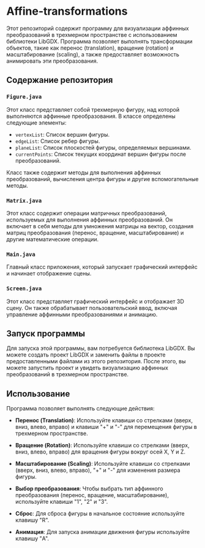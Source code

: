 # Affine-transformations

Этот репозиторий содержит программу для визуализации аффинных преобразований в трехмерном пространстве с использованием библиотеки LibGDX. Программа позволяет выполнять трансформации объектов, такие как перенос (translation), вращение (rotation) и масштабирование (scaling), а также предоставляет возможность анимировать эти преобразования.

## Содержание репозитория

### `Figure.java`

Этот класс представляет собой трехмерную фигуру, над которой выполняются аффинные преобразования. В классе определены следующие элементы:

- `vertexList`: Список вершин фигуры.
- `edgeList`: Список ребер фигуры.
- `planeList`: Список плоскостей фигуры, определяемых вершинами.
- `currentPoints`: Список текущих координат вершин фигуры после преобразований.

Класс также содержит методы для выполнения аффинных преобразований, вычисления центра фигуры и другие вспомогательные методы.

### `Matrix.java`

Этот класс содержит операции матричных преобразований, используемых для выполнения аффинных преобразований. Он включает в себя методы для умножения матрицы на вектор, создания матриц преобразования (перенос, вращение, масштабирование) и другие математические операции.

### `Main.java`

Главный класс приложения, который запускает графический интерфейс и начинает отображение сцены.

### `Screen.java`

Этот класс представляет графический интерфейс и отображает 3D сцену. Он также обрабатывает пользовательский ввод, включая управление аффинными преобразованиями и анимацию.

## Запуск программы

Для запуска этой программы, вам потребуется библиотека LibGDX. Вы можете создать проект LibGDX и заменить файлы в проекте предоставленными файлами из этого репозитория. После этого, вы можете запустить проект и увидеть визуализацию аффинных преобразований в трехмерном пространстве.

## Использование

Программа позволяет выполнять следующие действия:

- **Перенос (Translation)**: Используйте клавиши со стрелками (вверх, вниз, влево, вправо) и клавиши "+" и "-" для перемещения фигуры в трехмерном пространстве.

- **Вращение (Rotation)**: Используйте клавиши со стрелками (вверх, вниз, влево, вправо) для вращения фигуры вокруг осей X, Y и Z.

- **Масштабирование (Scaling)**: Используйте клавиши со стрелками (вверх, вниз, влево, вправо), "+" и "-" для изменения размера фигуры.

- **Выбор преобразования**: Чтобы выбрать тип аффинного преобразования (перенос, вращение, масштабирование), используйте клавиши "1", "2" и "3".

- **Сброс**: Для сброса фигуры в начальное состояние используйте клавишу "R".

- **Анимация**: Для запуска анимации движения фигуры используйте клавишу "A".
